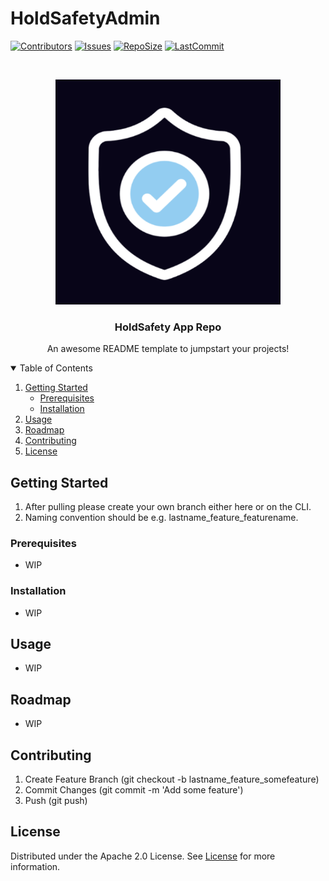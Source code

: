 # HoldSafetyAdmin
[![Contributors][contributors-shield]][contributors-url]
[![Issues][issues-shield]][issues-url]
[![RepoSize][file-size-shield]][file-size-url]
[![LastCommit][last-commit-shield]][last-commit-url]

<!-- Project Logo -->
<br />
<p align="center">
  <a href="https://github.com/StaticalTech90/HoldSafety">
    <img src="images/icon-holdsafety.png" alt="Logo" width="360" height="360">
  </a>

  <h3 align="center">HoldSafety App Repo</h3>

  <p align="center">
    An awesome README template to jumpstart your projects!
</p>

<!-- TABLE OF CONTENTS -->
<details open="open">
  <summary>Table of Contents</summary>
  <ol>
    <li>
      <a href="#getting-started">Getting Started</a>
      <ul>
        <li><a href="#prerequisites">Prerequisites</a></li>
        <li><a href="#installation">Installation</a></li>
      </ul>
    </li>
    <li><a href="#usage">Usage</a></li>
    <li><a href="#roadmap">Roadmap</a></li>
    <li><a href="#contributing">Contributing</a></li>
    <li><a href="#license">License</a></li>
  </ol>
</details>

## Getting Started

  1. After pulling please create your own branch either here or on the CLI.
  2. Naming convention should be <lastname>_<feature>_<featurename> e.g. lastname_feature_featurename.
  
### Prerequisites
  
  * WIP
  
### Installation
  
  * WIP

## Usage
  
  * WIP
  
## Roadmap
  
  * WIP
  
## Contributing
  
  1. Create Feature Branch (git checkout -b lastname_feature_somefeature)
  2. Commit Changes (git commit -m 'Add some feature')
  3. Push (git push)

## License

Distributed under the Apache 2.0 License. See [License](http://www.apache.org/licenses/LICENSE-2.0) for more information.

[contributors-shield]: https://img.shields.io/github/contributors/StaticalTech90/HoldSafety
[contributors-url]: https://github.com/StaticalTech90/HoldSafety/graphs/contributors
[file-size-shield]: https://img.shields.io/github/repo-size/StaticalTech90/HoldSafety
[file-size-url]: https://github.com/StaticalTech90/HoldSafety
[issues-shield]: https://img.shields.io/github/issues/StaticalTech90/HoldSafety
[issues-url]: https://github.com/StaticalTech90/HoldSafety/issues
[last-commit-shield]: https://img.shields.io/github/last-commit/StaticalTech90/HoldSafety
[last-commit-url]: https://github.com/StaticalTech90/HoldSafety/commit
